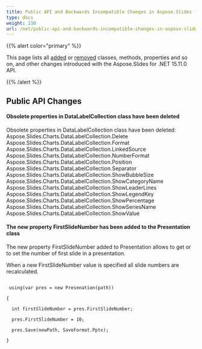 ```yaml
---
title: Public API and Backwards Incompatible Changes in Aspose.Slides for .NET 15.11.0
type: docs
weight: 210
url: /net/public-api-and-backwards-incompatible-changes-in-aspose-slides-for-net-15-11-0/
---
```


{{% alert color="primary" %}} 

This page lists all [added](/slides/net/public-api-and-backwards-incompatible-changes-in-aspose-slides-for-net-15-11-0/) or [removed](/slides/net/public-api-and-backwards-incompatible-changes-in-aspose-slides-for-net-15-11-0/) classes, methods, properties and so on, and other changes introduced with the Aspose.Slides for .NET 15.11.0 API.

{{% /alert %}} 
## **Public API Changes**

#### **Obsolete properties in DataLabelCollection class have been deleted**
Obsolete properties in DataLabelCollection class have been deleted:
Aspose.Slides.Charts.DataLabelCollection.Delete
Aspose.Slides.Charts.DataLabelCollection.Format
Aspose.Slides.Charts.DataLabelCollection.LinkedSource
Aspose.Slides.Charts.DataLabelCollection.NumberFormat
Aspose.Slides.Charts.DataLabelCollection.Position
Aspose.Slides.Charts.DataLabelCollection.Separator
Aspose.Slides.Charts.DataLabelCollection.ShowBubbleSize
Aspose.Slides.Charts.DataLabelCollection.ShowCategoryName
Aspose.Slides.Charts.DataLabelCollection.ShowLeaderLines
Aspose.Slides.Charts.DataLabelCollection.ShowLegendKey
Aspose.Slides.Charts.DataLabelCollection.ShowPercentage
Aspose.Slides.Charts.DataLabelCollection.ShowSeriesName
Aspose.Slides.Charts.DataLabelCollection.ShowValue

#### **The new property FirstSlideNumber has been added to the Presentation class**
The new property FirstSlideNumber added to Presentation allows to get or to set the number of first slide in a presentation.

When a new FirstSlideNumber value is specified all slide numbers are recalculated.

```

 using(var pres = new Presenation(path))

{

  int firstSlideNumber = pres.FirstSlideNumber;

  pres.FirstSlideNumber = 10;

  pres.Save(newPath, SaveFormat.Pptx);

}

```
